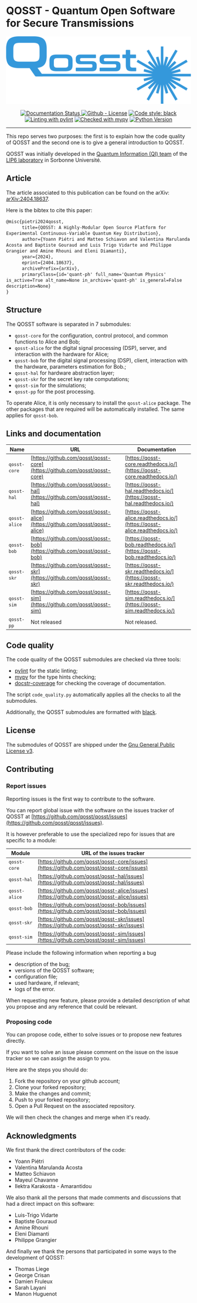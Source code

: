 # QOSST - Quantum Open Software for Secure Transmissions

<center>

![QOSST Logo](qosst_logo_full.png)

<a href='https://qosst.readthedocs.io/en/latest/?badge=latest'>
    <img src='https://readthedocs.org/projects/qosst/badge/?version=latest' alt='Documentation Status' />
</a>
<a href="https://github.com/qosst/qosst-core/blob/main/LICENSE"><img alt="Github - License" src="https://img.shields.io/github/license/qosst/qosst-core"/></a>
<a href="https://github.com/psf/black"><img alt="Code style: black" src="https://img.shields.io/badge/code%20style-black-000000.svg"></a>
<a href="https://github.com/pylint-dev/pylint"><img alt="Linting with pylint" src="https://img.shields.io/badge/linting-pylint-yellowgreen"/></a>
<a href="https://mypy-lang.org/"><img alt="Checked with mypy" src="https://www.mypy-lang.org/static/mypy_badge.svg"></a>
<a href="https://img.shields.io/pypi/pyversions/qosst-core">
    <img alt="Python Version" src="https://img.shields.io/pypi/pyversions/qosst-core">
</a>
</center>
<hr/>
This repo serves two purposes: the first is to explain how the code quality of QOSST and the second one is to give a general introduction to QOSST.

QOSST was initially developed in the [Quantum Information (QI) team](https://qi.lip6.fr) of the [LIP6 laboratory](https://lip6.fr) in Sorbonne Université.

## Article

The article associated to this publication can be found on the arXiv: [arXiv:2404.18637](https://arxiv.org/abs/2404.18637).

Here is the bibtex to cite this paper:

```
@misc{pietri2024qosst,
      title={QOSST: A Highly-Modular Open Source Platform for Experimental Continuous-Variable Quantum Key Distribution}, 
      author={Yoann Piétri and Matteo Schiavon and Valentina Marulanda Acosta and Baptiste Gouraud and Luis Trigo Vidarte and Philippe Grangier and Amine Rhouni and Eleni Diamanti},
      year={2024},
      eprint={2404.18637},
      archivePrefix={arXiv},
      primaryClass={id='quant-ph' full_name='Quantum Physics' is_active=True alt_name=None in_archive='quant-ph' is_general=False description=None}
}
```

## Structure

The QOSST software is separated in 7 submodules:

* `qosst-core` for the configuration, control protocol, and common functions to Alice and Bob;
* `qosst-alice` for the digital signal processing (DSP), server, and interaction with the hardware for Alice;
* `qosst-bob` for the digital signal processing (DSP), client, interaction with the hardware, parameters estimation for Bob.;
* `qosst-hal` for hardware abstraction layer;
* `qosst-skr` for the secret key rate computations;
* `qosst-sim` for the simulations;
* `qosst-pp` for the post processing.

To operate Alice, it is only necessary to install the `qosst-alice` package. The other packages that are required will be automatically installed. The same applies for `qosst-bob`.

## Links and documentation

| Name          | URL                                                                          | Documentation                                                              |
| ------------- | ---------------------------------------------------------------------------- | -------------------------------------------------------------------------- |
| `qosst-core`  | [https://github.com/qosst/qosst-core](https://github.com/qosst/qosst-core)   | [https://qosst-core.readthedocs.io/](https://qosst-core.readthedocs.io/)   |
| `qosst-hal`   | [https://github.com/qosst/qosst-hal](https://github.com/qosst/qosst-hal)     | [https://qosst-hal.readthedocs.io/](https://qosst-hal.readthedocs.io/)     |
| `qosst-alice` | [https://github.com/qosst/qosst-alice](https://github.com/qosst/qosst-alice) | [https://qosst-alice.readthedocs.io/](https://qosst-alice.readthedocs.io/) |
| `qosst-bob`   | [https://github.com/qosst/qosst-bob](https://github.com/qosst/qosst-bob)     | [https://qosst-bob.readthedocs.io/](https://qosst-bob.readthedocs.io/)     |
| `qosst-skr`   | [https://github.com/qosst/qosst-skr](https://github.com/qosst/qosst-skr)     | [https://qosst-skr.readthedocs.io/](https://qosst-skr.readthedocs.io/)     |
| `qosst-sim`   | [https://github.com/qosst/qosst-sim](https://github.com/qosst/qosst-sim)     | [https://qosst-sim.readthedocs.io/](https://qosst-sim.readthedocs.io/)     |
| `qosst-pp`    | Not released                                                                 | Not released.                                                              |

## Code quality

The code quality of the QOSST submodules are checked via three tools:

* [pylint](https://pypi.org/project/pylint/) for the static linting;
* [mypy](https://mypy-lang.org/) for the type hints checking;
* [docstr-coverage](https://pypi.org/project/docstr-coverage/) for checking the coverage of documentation.

The script `code_quality.py` automatically applies all the checks to all the submodules.

Additionally, the QOSST submodules are formatted with [black](https://github.com/psf/black).

## License

The submodules of QOSST are shipped under the [Gnu General Public License v3](https://www.gnu.org/licenses/gpl-3.0.html).

## Contributing

### Report issues

Reporting issues is the first way to contribute to the software.

You can report global issue with the software on the issues tracker of QOSST at [https://github.com/qosst/qosst/issues](https://github.com/qosst/qosst/issues).

It is however preferable to use the specialized repo for issues that are specific to a module:

| Module        | URL of the issues tracker                                                                  |
| ------------- | ------------------------------------------------------------------------------------------ |
| `qosst-core`  | [https://github.com/qosst/qosst-core/issues](https://github.com/qosst/qosst-core/issues)   |
| `qosst-hal`   | [https://github.com/qosst/qosst-hal/issues](https://github.com/qosst/qosst-hal/issues)     |
| `qosst-alice` | [https://github.com/qosst/qosst-alice/issues](https://github.com/qosst/qosst-alice/issues) |
| `qosst-bob`   | [https://github.com/qosst/qosst-bob/issues](https://github.com/qosst/qosst-bob/issues)     |
| `qosst-skr`   | [https://github.com/qosst/qosst-skr/issues](https://github.com/qosst/qosst-skr/issues)     |
| `qosst-sim`   | [https://github.com/qosst/qosst-sim/issues](https://github.com/qosst/qosst-sim/issues)     |

Please include the following information when reporting a bug

* description of the bug;
* versions of the QOSST software;
* configuration file;
* used hardware, if relevant;
* logs of the error.

When requesting new feature, please provide a detailed description of what you propose and any reference that could be relevant.

### Proposing code

You can propose code, either to solve issues or to propose new features directly.

If you want to solve an issue please comment on the issue on the issue tracker so we can assign the assign to you.

Here are the steps you should do:

1. Fork the repository on your github account;
2. Clone your forked repository;
3. Make the changes and commit;
4. Push to your forked repository;
5. Open a Pull Request on the associated repository.

We will then check the changes and merge when it's ready.

## Acknowledgments

We first thank the direct contributors of the code:
* Yoann Piétri
* Valentina Marulanda Acosta
* Matteo Schiavon
* Mayeul Chavanne
* Ilektra Karakosta - Amarantidou

We also thank all the persons that made comments and discussions that had a direct impact on this software:
* Luis-Trigo Vidarte
* Baptiste Gouraud
* Amine Rhouni
* Eleni Diamanti
* Philippe Grangier

And finally we thank the persons that participated in some ways to the development of QOSST:
* Thomas Liege
* George Crisan
* Damien Fruleux
* Sarah Layani
* Manon Huguenot
